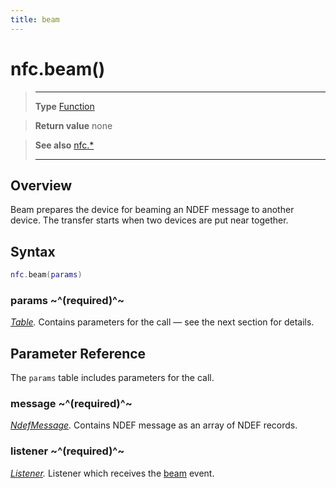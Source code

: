 ```yaml
---
title: beam
---
```

# nfc.beam()

> --------------------- ------------------------------------------------------------------------------------------
> __Type__              [Function](https://docs.coronalabs.com/api/type/Function.html)

> __Return value__      none

> __See also__          [nfc.*](/plugin/nfc/)
> --------------------- ------------------------------------------------------------------------------------------

## Overview

Beam prepares the device for beaming an NDEF message to another device. The transfer starts when two devices are put near together.

## Syntax
```lua
nfc.beam(params)
```

### params ~^(required)^~
_[Table](https://docs.coronalabs.com/api/type/Table.html)._ Contains parameters for the call &mdash; see the next section for details.

## Parameter Reference

The `params` table includes parameters for the call.

### message ~^(required)^~
_[NdefMessage](/plugin/nfc/type/NdefMessage/)._ Contains NDEF message as an array of NDEF records.

### listener ~^(required)^~
_[Listener](https://docs.coronalabs.com/api/type/Listener.html)._ Listener which receives the [beam](/plugin/nfc/event/beam/) event.